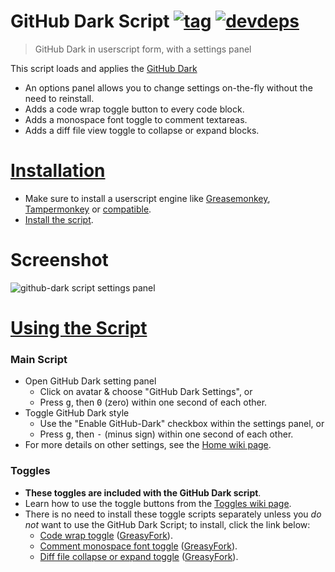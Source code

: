 # GitHub Dark Script [![tag](https://img.shields.io/github/tag/JustinPainter/GitHub-Dark-Script.svg)](https://github.com/JustinPainter/GitHub-Dark-Script/tags) [![devdeps](https://img.shields.io/david/dev/JustinPainter/GitHub-Dark-Script.svg)](https://david-dm.org/JustinPainter/GitHub-Dark-Script#info=devDependencies)
> GitHub Dark in userscript form, with a settings panel

This script loads and applies the [GitHub Dark](https://github.com/JustinPainter/GitHub-Dark)

* An options panel allows you to change settings on-the-fly without the need to reinstall.
* Adds a code wrap toggle button to every code block.
* Adds a monospace font toggle to comment textareas.
* Adds a diff file view toggle to collapse or expand blocks.

# [Installation](https://github.com/JustinPainter/GitHub-Dark-Script/wiki/Install)

- Make sure to install a userscript engine like [Greasemonkey](https://addons.mozilla.org/en-US/firefox/addon/greasemonkey/), [Tampermonkey](https://chrome.google.com/webstore/detail/tampermonkey/dhdgffkkebhmkfjojejmpbldmpobfkfo) or [compatible](https://github.com/JustinPainter/GitHub-Dark-Script/wiki/Install).
- [Install the script](https://raw.githubusercontent.com/JustinPainter/GitHub-Dark-Script/master/github-dark-script.user.js).

# Screenshot

![github-dark script settings panel](https://cloud.githubusercontent.com/assets/136959/12854563/fdaf38bc-cbff-11e5-88b3-ceb8d1a19a9f.png)

# [Using the Script](https://github.com/JustinPainter/GitHub-Dark-Script/wiki)

### Main Script

* Open GitHub Dark setting panel
  * Click on avatar &amp; choose "GitHub Dark Settings", or
  * Press <kbd>g</kbd>, then <kbd>0</kbd> (zero) within one second of each other.
* Toggle GitHub Dark style
  * Use the "Enable GitHub-Dark" checkbox within the settings panel, or
  * Press <kbd>g</kbd>, then <kbd>-</kbd> (minus sign) within one second of each other.
* For more details on other settings, see the [Home wiki page](https://github.com/JustinPainter/GitHub-Dark-Script/wiki).

### Toggles

* **These toggles are included with the GitHub Dark script**.
* Learn how to use the toggle buttons from the [Toggles wiki page](https://github.com/JustinPainter/GitHub-Dark-Script/wiki/Toggles).
* There is no need to install these toggle scripts separately unless you *do not* want to use the GitHub Dark Script; to install, click the link below:
  * [Code wrap toggle](https://raw.githubusercontent.com/JustinPainter/GitHub-Dark-Script/master/github-script-code-wrap.user.js) ([GreasyFork](https://greasyfork.org/en/scripts/18789-github-toggle-code-wrap)).
  * [Comment monospace font toggle](https://raw.githubusercontent.com/JustinPainter/GitHub-Dark-Script/master/github-script-monospace-toggle.user.js) ([GreasyFork](https://greasyfork.org/en/scripts/18787-github-monospace-font-toggle)).
  * [Diff file collapse or expand toggle](https://raw.githubusercontent.com/JustinPainter/GitHub-Dark-Script/master/github-script-diff-toggle.user.js) ([GreasyFork](https://greasyfork.org/en/scripts/18788-github-diff-file-toggle)).
